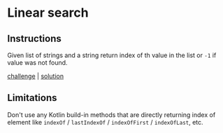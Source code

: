 # Linear search

## Instructions

Given list of strings and a string return index of th value in the list or `-1` if value was not found.

[challenge](solution_test.go) | [solution](solution.go)

## Limitations

Don't use any Kotlin build-in methods that are directly returning index of element like `indexOf` / `lastIndexOf` /
`indexOfFirst` / `indexOfLast`, etc.

